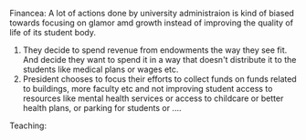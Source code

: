 Financea:
A lot of actions done by university administraion is kind of biased towards focusing on glamor amd growth instead of improving the quality of life of its student body.
1. They decide to spend revenue from endowments the way they see fit. And decide they want to spend it in a way that doesn't distribute it to the students like medical plans or wages etc. 
2. President chooses to focus their efforts to collect funds on funds related to buildings, more faculty etc and not improving student access to resources like mental health services or access to childcare or better health plans, or parking for students or
.... 

Teaching:
